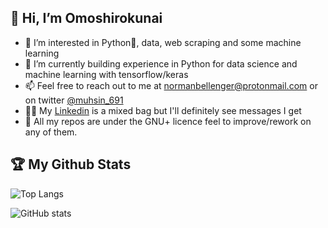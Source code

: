 ## 👋 Hi, I’m Omoshirokunai

- 👀 I’m interested in Python:snake:, data, web scraping and some machine learning 
- 🌱 I’m currently building experience in Python for data science and machine learning with tensorflow/keras
- 📫 Feel free to reach out to me at normanbellenger@protonmail.com or on twitter [@muhsin_691](https://twitter.com/muhsin_691)
- 👨🏾 My [Linkedin](https://www.linkedin.com/in/muhsin-h/) is a mixed bag but I'll definitely see messages I get
- 🤝 All my repos are under the GNU+ licence feel to improve/rework on any of them.

## 🏆 My Github Stats

![Top Langs](https://github-readme-stats.vercel.app/api/top-langs/?username=Omoshirokunai&layout=compact&theme=dark&hide=Jupyter%20Notebook&langs_count=10)

![GitHub stats](https://github-readme-stats.vercel.app/api?username=Omoshirokunai&show_icons=true&theme=dark)
